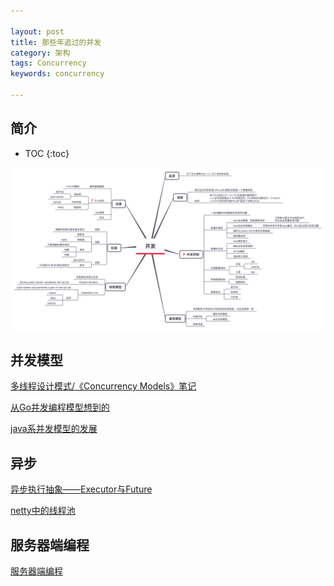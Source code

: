```yaml
---

layout: post
title: 那些年追过的并发
category: 架构
tags: Concurrency
keywords: concurrency

---
```


## 简介

* TOC
{:toc}


![](/public/upload/architecture/concurrency.png)

## 并发模型

[多线程设计模式/《Concurrency Models》笔记](http://qiankunli.github.io/2015/06/19/Threads_Pattern.html)

[从Go并发编程模型想到的](http://qiankunli.github.io/2017/02/04/go_concurrence.html)

[java系并发模型的发展](http://qiankunli.github.io/2017/09/05/akka.html)

## 异步

[异步执行抽象——Executor与Future](http://qiankunli.github.io/2016/07/08/executor_future.html)

[netty中的线程池](http://qiankunli.github.io/2019/06/28/netty_executor.html)

## 服务器端编程

[服务器端编程](http://qiankunli.github.io/2019/04/27/server_side_development.html)